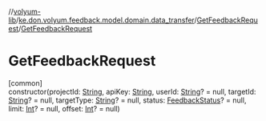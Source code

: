 //[volyum-lib](../../../index.md)/[ke.don.volyum.feedback.model.domain.data_transfer](../index.md)/[GetFeedbackRequest](index.md)/[GetFeedbackRequest](-get-feedback-request.md)

# GetFeedbackRequest

[common]\
constructor(projectId: [String](https://kotlinlang.org/api/core/kotlin-stdlib/kotlin/-string/index.html), apiKey: [String](https://kotlinlang.org/api/core/kotlin-stdlib/kotlin/-string/index.html), userId: [String](https://kotlinlang.org/api/core/kotlin-stdlib/kotlin/-string/index.html)? = null, targetId: [String](https://kotlinlang.org/api/core/kotlin-stdlib/kotlin/-string/index.html)? = null, targetType: [String](https://kotlinlang.org/api/core/kotlin-stdlib/kotlin/-string/index.html)? = null, status: [FeedbackStatus](../../ke.don.volyum.feedback.model.table/-feedback-status/index.md)? = null, limit: [Int](https://kotlinlang.org/api/core/kotlin-stdlib/kotlin/-int/index.html)? = null, offset: [Int](https://kotlinlang.org/api/core/kotlin-stdlib/kotlin/-int/index.html)? = null)